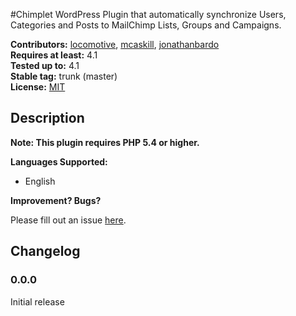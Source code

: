#Chimplet
WordPress Plugin that automatically synchronize Users, Categories and Posts to MailChimp Lists, Groups and Campaigns.

**Contributors:** [locomotive](https://github.com/locomotivemtl), [mcaskill](https://github.com/mcaskill), [jonathanbardo](https://github.com/jonathanbardo)  
**Requires at least:** 4.1  
**Tested up to:** 4.1  
**Stable tag:** trunk (master)  
**License:** [MIT](http://en.wikipedia.org/wiki/MIT_License)

## Description ##

**Note: This plugin requires PHP 5.4 or higher.**

**Languages Supported:**

 * English

**Improvement? Bugs?**

Please fill out an issue [here](https://github.com/locomotivemtl/wordpress-chimplet/issues).

## Changelog ##

### 0.0.0 ###
Initial release
